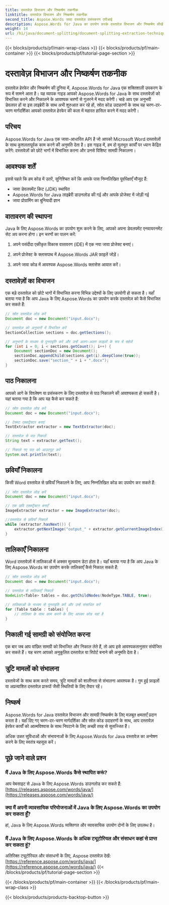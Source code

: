 ```yaml
---
title: दस्तावेज़ विभाजन और निष्कर्षण तकनीक
linktitle: दस्तावेज़ विभाजन और निष्कर्षण तकनीक
second_title: Aspose.Words जावा दस्तावेज़ प्रसंस्करण एपीआई
description: Aspose.Words for Java का उपयोग करके दस्तावेज़ विभाजन और निष्कर्षण सीखें। कुशल हेरफेर के लिए स्रोत कोड के साथ चरण-दर-चरण मार्गदर्शिका। Aspose की शक्ति को अनलॉक करें
weight: 14
url: /hi/java/document-splitting/document-splitting-extraction-techniques/
---
```


{{< blocks/products/pf/main-wrap-class >}}
{{< blocks/products/pf/main-container >}}
{{< blocks/products/pf/tutorial-page-section >}}

# दस्तावेज़ विभाजन और निष्कर्षण तकनीक


दस्तावेज़ हेरफेर और निष्कर्षण की दुनिया में, Aspose.Words for Java एक शक्तिशाली उपकरण के रूप में सामने आता है। यह व्यापक गाइड आपको Aspose.Words for Java के साथ दस्तावेज़ों को विभाजित करने और निकालने के आवश्यक चरणों से गुज़रने में मदद करेगी। चाहे आप एक अनुभवी डेवलपर हों या इस लाइब्रेरी के साथ अभी शुरुआत कर रहे हों, स्रोत कोड उदाहरणों के साथ यह चरण-दर-चरण मार्गदर्शिका आपको दस्तावेज़ हेरफेर की कला में महारत हासिल करने में मदद करेगी।

## परिचय

Aspose.Words for Java एक जावा-आधारित API है जो आपको Microsoft Word दस्तावेज़ों के साथ कुशलतापूर्वक काम करने की अनुमति देता है। इस गाइड में, हम दो मूलभूत कार्यों पर ध्यान केंद्रित करेंगे: दस्तावेज़ों को छोटे भागों में विभाजित करना और उनसे विशिष्ट सामग्री निकालना।

## आवश्यक शर्तें

इससे पहले कि हम कोड में उतरें, सुनिश्चित करें कि आपके पास निम्नलिखित पूर्वापेक्षाएँ मौजूद हैं:

- जावा डेवलपमेंट किट (JDK) स्थापित
- Aspose.Words for Java लाइब्रेरी डाउनलोड की गई और आपके प्रोजेक्ट में जोड़ी गई
- जावा प्रोग्रामिंग का बुनियादी ज्ञान

## वातावरण की स्थापना

Java के लिए Aspose.Words का उपयोग शुरू करने के लिए, आपको अपना डेवलपमेंट एनवायरनमेंट सेट अप करना होगा। इन चरणों का पालन करें:

1. अपने पसंदीदा एकीकृत विकास वातावरण (IDE) में एक नया जावा प्रोजेक्ट बनाएं।

2. अपने प्रोजेक्ट के क्लासपाथ में Aspose.Words JAR फ़ाइलें जोड़ें।

3. अपने जावा कोड में आवश्यक Aspose.Words क्लासेस आयात करें।

## दस्तावेज़ों का विभाजन

एक बड़े दस्तावेज़ को छोटे भागों में विभाजित करना विभिन्न उद्देश्यों के लिए उपयोगी हो सकता है। यहाँ बताया गया है कि आप Java के लिए Aspose.Words का उपयोग करके दस्तावेज़ को कैसे विभाजित कर सकते हैं:

```java
// स्रोत दस्तावेज़ लोड करें
Document doc = new Document("input.docx");

// दस्तावेज़ को अनुभागों में विभाजित करें
SectionCollection sections = doc.getSections();

// अनुभागों के माध्यम से पुनरावृति करें और उन्हें अलग-अलग फ़ाइलों के रूप में सहेजें
for (int i = 0; i < sections.getCount(); i++) {
    Document sectionDoc = new Document();
    sectionDoc.appendChild(sections.get(i).deepClone(true));
    sectionDoc.save("section_" + i + ".docx");
}
```

## पाठ निकालना

आपको आगे के विश्लेषण या प्रसंस्करण के लिए दस्तावेज़ से पाठ निकालने की आवश्यकता हो सकती है। यहां बताया गया है कि आप यह कैसे कर सकते हैं:

```java
// स्रोत दस्तावेज़ लोड करें
Document doc = new Document("input.docx");

// टेक्स्ट एक्सट्रैक्टर बनाएं
TextExtractor extractor = new TextExtractor(doc);

// दस्तावेज़ से पाठ निकालें
String text = extractor.getText();

// निकाले गए पाठ को आउटपुट करें
System.out.println(text);
```

## छवियाँ निकालना

किसी Word दस्तावेज़ से छवियाँ निकालने के लिए, आप निम्नलिखित कोड का उपयोग कर सकते हैं:

```java
// स्रोत दस्तावेज़ लोड करें
Document doc = new Document("input.docx");

// एक छवि एक्सट्रैक्टर बनाएँ
ImageExtractor extractor = new ImageExtractor(doc);

//दस्तावेज़ से छवियाँ निकालें
while (extractor.hasNext()) {
    extractor.getNextImage("output_" + extractor.getCurrentImageIndex() + ".png");
}
```

## तालिकाएँ निकालना

Word दस्तावेज़ों में तालिकाओं में अक्सर मूल्यवान डेटा होता है। यहाँ बताया गया है कि आप Java के लिए Aspose.Words का उपयोग करके तालिकाएँ कैसे निकाल सकते हैं:

```java
// स्रोत दस्तावेज़ लोड करें
Document doc = new Document("input.docx");

// दस्तावेज़ से तालिकाएँ निकालें
NodeList<Table> tables = doc.getChildNodes(NodeType.TABLE, true);

// तालिकाओं के माध्यम से पुनरावृति करें और उन्हें संसाधित करें
for (Table table : tables) {
    // तालिका के साथ काम करने के लिए आपका कोड यहां है
}
```

## निकाली गई सामग्री को संयोजित करना

एक बार जब आप वांछित सामग्री को विभाजित और निकाल लेते हैं, तो आप इसे आवश्यकतानुसार संयोजित कर सकते हैं। यह चरण आपको अनुकूलित दस्तावेज़ या रिपोर्ट बनाने की अनुमति देता है।

## त्रुटि मामलों को संभालना

दस्तावेजों के साथ काम करते समय, त्रुटि मामलों को शालीनता से संभालना आवश्यक है। गुम हुई फ़ाइलों या अप्रत्याशित दस्तावेज़ प्रारूपों जैसी स्थितियों के लिए तैयार रहें।

## निष्कर्ष

Aspose.Words for Java दस्तावेज़ विभाजन और सामग्री निष्कर्षण के लिए मज़बूत क्षमताएँ प्रदान करता है। यहाँ दिए गए चरण-दर-चरण मार्गदर्शिका और स्रोत कोड उदाहरणों के साथ, आप दस्तावेज़ हेरफेर कार्यों को आत्मविश्वास के साथ निपटाने के लिए अच्छी तरह से सुसज्जित हैं।

अधिक उन्नत सुविधाओं और संभावनाओं के लिए Aspose.Words for Java दस्तावेज़ का अन्वेषण करने के लिए स्वतंत्र महसूस करें।

## पूछे जाने वाले प्रश्न

### मैं Java के लिए Aspose.Words कैसे स्थापित करूं?

 आप वेबसाइट से Java के लिए Aspose.Words डाउनलोड कर सकते हैं:[https://releases.aspose.com/words/java/](https://releases.aspose.com/words/java/)

### क्या मैं अपनी व्यावसायिक परियोजनाओं में Java के लिए Aspose.Words का उपयोग कर सकता हूँ?

हां, Java के लिए Aspose.Words व्यक्तिगत और व्यावसायिक उपयोग दोनों के लिए उपलब्ध है।

### मैं Java के लिए Aspose.Words के अधिक ट्यूटोरियल और संसाधन कहां से प्राप्त कर सकता हूं?

 अतिरिक्त ट्यूटोरियल और संसाधनों के लिए, Aspose दस्तावेज़ देखें:[https://reference.aspose.com/words/java/](https://reference.aspose.com/words/java/)
{{< /blocks/products/pf/tutorial-page-section >}}

{{< /blocks/products/pf/main-container >}}
{{< /blocks/products/pf/main-wrap-class >}}

{{< blocks/products/products-backtop-button >}}
